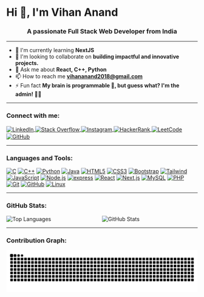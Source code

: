 # Hi 👋, I'm Vihan Anand

<h3 align="center">A passionate Full Stack Web Developer from India</h3>

---

- 🌱 I'm currently learning **NextJS**
- 👯 I'm looking to collaborate on **building impactful and innovative projects.**
- 💬 Ask me about **React, C++, Python**
- 📫 How to reach me **vihananand2018@gmail.com**
- ⚡ Fun fact **My brain is programmable 🧠, but guess what? I'm the admin! 👩‍💻**

---

### Connect with me:

<p align="left">
  <a href="https://linkedin.com/in/vihan-anand-5bb36a282" target="blank">
    <img align="center" src="https://raw.githubusercontent.com/rahuldkjain/github-profile-readme-generator/master/src/images/icons/Social/linked-in-alt.svg" alt="LinkedIn" height="30" width="40" />
  </a>
  <a href="https://stackoverflow.com/users/23030521" target="blank">
    <img align="center" src="https://raw.githubusercontent.com/rahuldkjain/github-profile-readme-generator/master/src/images/icons/Social/stack-overflow.svg" alt="Stack Overflow" height="30" width="40" />
  </a>
  <a href="https://instagram.com/__._.vihan._.__" target="blank">
    <img align="center" src="https://raw.githubusercontent.com/rahuldkjain/github-profile-readme-generator/master/src/images/icons/Social/instagram.svg" alt="Instagram" height="30" width="40" />
  </a>
  <a href="https://www.hackerrank.com/vihananand2018" target="blank">
    <img align="center" src="https://raw.githubusercontent.com/rahuldkjain/github-profile-readme-generator/master/src/images/icons/Social/hackerrank.svg" alt="HackerRank" height="30" width="40" />
  </a>
  <a href="https://www.leetcode.com/vihan2004" target="blank">
    <img align="center" src="https://raw.githubusercontent.com/rahuldkjain/github-profile-readme-generator/master/src/images/icons/Social/leet-code.svg" alt="LeetCode" height="30" width="40" />
  </a>
  <a href="https://github.com/Vihananand" target="blank">
    <img align="center" src="https://img.icons8.com/ios-filled/100/ffffff/github--v1.png" alt="GitHub" width="35" height="35"/>
  </a>
</p>

---

### Languages and Tools:

<p align="left">
  <a href="https://www.cprogramming.com/" target="_blank"><img src="https://cdn.jsdelivr.net/gh/devicons/devicon/icons/c/c-original.svg" alt="C" width="40" height="40" /></a>
  <a href="https://www.w3schools.com/cpp/" target="_blank"><img src="https://cdn.jsdelivr.net/gh/devicons/devicon/icons/cplusplus/cplusplus-original.svg" alt="C++" width="40" height="40" /></a>
  <a href="https://www.python.org" target="_blank"><img src="https://cdn.jsdelivr.net/gh/devicons/devicon/icons/python/python-original.svg" alt="Python" width="40" height="40" /></a>
  <a href="https://www.java.com" target="_blank"><img src="https://cdn.jsdelivr.net/gh/devicons/devicon/icons/java/java-original.svg" alt="Java" width="40" height="40" /></a>
  <a href="https://www.w3.org/html/" target="_blank"><img src="https://cdn.jsdelivr.net/gh/devicons/devicon/icons/html5/html5-original.svg" alt="HTML5" width="40" height="40" /></a>
  <a href="https://www.w3schools.com/css/" target="_blank"><img src="https://cdn.jsdelivr.net/gh/devicons/devicon/icons/css3/css3-original.svg" alt="CSS3" width="40" height="40" /></a>
  <a href="https://getbootstrap.com" target="_blank"><img src="https://cdn.jsdelivr.net/gh/devicons/devicon/icons/bootstrap/bootstrap-original.svg" alt="Bootstrap" width="40" height="40" /></a>
  <a href="https://tailwindcss.com/" target="_blank"><img src="https://cdn.jsdelivr.net/gh/devicons/devicon/icons/tailwindcss/tailwindcss-original.svg" alt="Tailwind" width="40" height="40" /></a>
  <a href="https://developer.mozilla.org/en-US/docs/Web/JavaScript" target="_blank"><img src="https://cdn.jsdelivr.net/gh/devicons/devicon/icons/javascript/javascript-original.svg" alt="JavaScript" width="40" height="40" /></a>
  <a href="https://nodejs.org" target="_blank"><img src="https://icongr.am/devicon/nodejs-original.svg?size=128&color=83cd29" alt="Node.js" width="40" height="40" /></a>
  <a href="https://expressjs.com" target="_blank"><img src="https://icongr.am/devicon/express-original.svg?size=128&color=ffffff" alt="express" width="40" height="40"/></a>
  <a href="https://reactjs.org/" target="_blank"><img src="https://cdn.jsdelivr.net/gh/devicons/devicon/icons/react/react-original.svg" alt="React" width="40" height="40" /></a>
  <a href="https://nextjs.org/" target="_blank"><img src="https://cdn.jsdelivr.net/gh/devicons/devicon/icons/nextjs/nextjs-original.svg" alt="Next.js" width="40" height="40" /></a>
  <a href="https://www.mysql.com/" target="_blank"><img src="https://cdn.jsdelivr.net/gh/devicons/devicon/icons/mysql/mysql-original.svg" alt="MySQL" width="40" height="40" /></a>
  <a href="https://www.php.net" target="_blank"><img src="https://cdn.jsdelivr.net/gh/devicons/devicon/icons/php/php-original.svg" alt="PHP" width="40" height="40" /></a>
  <a href="https://git-scm.com/" target="_blank"><img src="https://cdn.jsdelivr.net/gh/devicons/devicon/icons/git/git-original.svg" alt="Git" width="40" height="40" /></a>
  <a href="https://www.github.com" target="_blank"><img src="https://img.icons8.com/ios-filled/100/ffffff/github--v1.png" alt="GitHub" width="40" height="40"/></a>
  <a href="https://www.linux.org/" target="_blank"><img src="https://cdn.jsdelivr.net/gh/devicons/devicon/icons/linux/linux-original.svg" alt="Linux" width="40" height="40" /></a>
</p>

---

### GitHub Stats:

<p>
  <img align="left" src="https://github-readme-stats.vercel.app/api/top-langs?username=vihananand&show_icons=true&locale=en&layout=compact&theme=dracula" width="43%" alt="Top Languages"/>
  <img align="right" src="https://github-readme-stats.vercel.app/api?username=vihananand&show_icons=true&locale=en&theme=dracula" width="50%" alt="GitHub Stats"/>
</p>

<br clear="both">

---

### Contribution Graph:

<img src="https://raw.githubusercontent.com/Vihananand/Vihananand/output/snake.svg" alt="Snake animation" />
